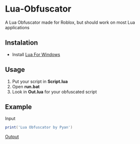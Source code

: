 # Lua-Obfuscator

A Lua Obfuscator made for Roblox, but should work on most Lua applications

## Instalation

- Install [Lua For Windows](https://github.com/rjpcomputing/luaforwindows/releases/)

## Usage

1. Put your script in **Script.lua**
2. Open **run.bat**
3. Look in **Out.lua** for your obfuscated script

## Example

Input

```lua
print('Lua Obfuscator by Pyan')
```

[Output](https://paste.sh/2dGGJ7Or#qWWgDe1BEA7ghm5XxhGZ7aME)
